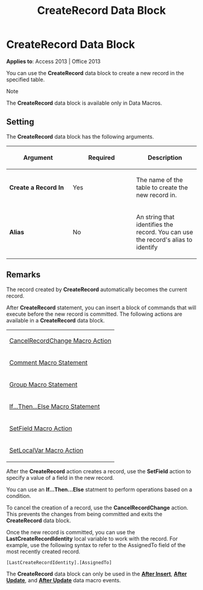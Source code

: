﻿---
title: CreateRecord Data Block
TOCTitle: CreateRecord Data Block
ms:assetid: e18f47f8-2aad-9a14-ad63-ab603a4d5b07
ms:mtpsurl: https://msdn.microsoft.com/en-us/library/Ff835671(v=office.15)
ms:contentKeyID: 48548263
ms.date: 09/18/2015
mtps_version: v=office.15
---

# CreateRecord Data Block


**Applies to**: Access 2013 | Office 2013

You can use the **CreateRecord** data block to create a new record in the specified table.


> [!NOTE]
> <P>The <STRONG>CreateRecord</STRONG> data block is available only in Data Macros.</P>



## Setting

The **CreateRecord** data block has the following arguments.

<table>
<colgroup>
<col style="width: 33%" />
<col style="width: 33%" />
<col style="width: 33%" />
</colgroup>
<thead>
<tr class="header">
<th><p>Argument</p></th>
<th><p>Required</p></th>
<th><p>Description</p></th>
</tr>
</thead>
<tbody>
<tr class="odd">
<td><p><strong>Create a Record In</strong></p></td>
<td><p>Yes</p></td>
<td><p>The name of the table to create the new record in.</p></td>
</tr>
<tr class="even">
<td><p><strong>Alias</strong></p></td>
<td><p>No</p></td>
<td><p>An string that identifies the record. You can use the record's alias to identify</p></td>
</tr>
</tbody>
</table>


## Remarks

The record created by **CreateRecord** automatically becomes the current record.

After **CreateRecord** statement, you can insert a block of commands that will execute before the new record is committed. The following actions are available in a **CreateRecord** data block.

<table>
<colgroup>
<col style="width: 100%" />
</colgroup>
<tbody>
<tr class="odd">
<td><p><a href="cancelrecordchange-macro-action.md">CancelRecordChange Macro Action</a></p></td>
</tr>
<tr class="even">
<td><p><a href="comment-macro-statement.md">Comment Macro Statement</a></p></td>
</tr>
<tr class="odd">
<td><p><a href="group-macro-statement.md">Group Macro Statement</a></p></td>
</tr>
<tr class="even">
<td><p><a href="if-then-else-macro-block.md">If...Then...Else Macro Statement</a></p></td>
</tr>
<tr class="odd">
<td><p><a href="setfield-macro-action.md">SetField Macro Action</a></p></td>
</tr>
<tr class="even">
<td><p><a href="setlocalvar-macro-action.md">SetLocalVar Macro Action</a></p></td>
</tr>
</tbody>
</table>


After the **CreateRecord** action creates a record, use the **SetField** action to specify a value of a field in the new record.

You can use an **If...Then...Else** statment to perform operations based on a condition.

To cancel the creation of a record, use the **CancelRecordChange** action. This prevents the changes from being committed and exits the **CreateRecord** data block.

Once the new record is committed, you can use the **LastCreateRecordIdentity** local variable to work with the record. For example, use the following syntax to refer to the AssignedTo field of the most recently created record.

    [LastCreateRecordIdentity].[AssignedTo]

The **CreateRecord** data block can only be used in the **[After Insert](after-insert-macro-event.md)**, **[After Update](after-update-macro-event.md)**, and **[After Update](after-update-macro-event.md)** data macro events.


